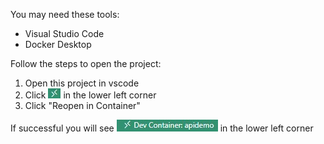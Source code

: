 You may need these tools:

- Visual Studio Code
- Docker Desktop

Follow the steps to open the project:
  1. Open this project in vscode
  2. Click ![Open a Remote Window](../imgs/orw.jpg) in the lower left corner
  3. Click "Reopen in Container"

If successful you will see ![Dev Container: apidemo](../imgs/devc.jpg) in the lower left corner